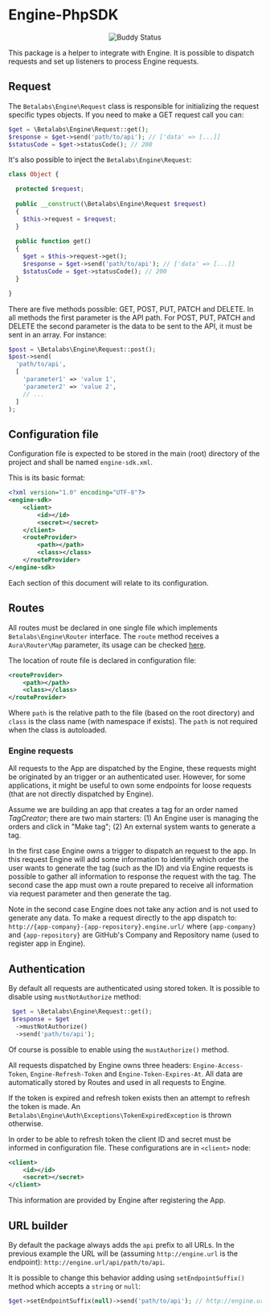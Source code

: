 # Engine-PhpSDK

<p align="center">
<img src="https://app.buddy.works/betalabs/engine-phpsdk/pipelines/pipeline/59763/badge.svg?token=7694a41867a494d5be5dd61a675f7e43fc18c053ab9c6091a392ce111cd03de5" alt="Buddy Status"/>
</p>

This package is a helper to integrate with Engine. It is possible to dispatch requests and set up listeners to process Engine requests.

## Request

The `Betalabs\Engine\Request` class is responsible for initializing the request specific types objects. If you need to make a GET request call you can:

```php
$get = \Betalabs\Engine\Request::get();
$response = $get->send('path/to/api'); // ['data' => [...]]
$statusCode = $get->statusCode(); // 200
```

It's also possible to inject the `Betalabs\Engine\Request`:

```php
class Object {

  protected $request;
  
  public __construct(\Betalabs\Engine\Request $request)
  {
    $this->request = $request;
  }
  
  public function get()
  {
    $get = $this->request->get();
    $response = $get->send('path/to/api'); // ['data' => [...]]
    $statusCode = $get->statusCode(); // 200
  }

}
```
There are five methods possible: GET, POST, PUT, PATCH and DELETE. In all methods the first parameter is the API path. For POST, PUT, PATCH and DELETE the second parameter is the data to be sent to the API, it must be sent in an array. For instance:

```php
$post = \Betalabs\Engine\Request::post();
$post->send(
  'path/to/api',
  [
    'parameter1' => 'value 1',
    'parameter2' => 'value 2',
    // ...
  ]
);
```

## Configuration file

Configuration file is expected to be stored in the main (root) directory of the project and shall be named `engine-sdk.xml`.

This is its basic format:
```xml
<?xml version="1.0" encoding="UTF-8"?>
<engine-sdk>
    <client>
        <id></id>
        <secret></secret>
    </client>
    <routeProvider>
        <path></path>
        <class></class>
    </routeProvider>
</engine-sdk>
```

Each section of this document will relate to its configuration.

## Routes

All routes must be declared in one single file which implements `Betalabs\Engine\Router` interface. The `route` method receives a `Aura\Router\Map` parameter, its usage can be checked <a href="https://github.com/auraphp/Aura.Router/blob/3.x/docs/defining-routes.md" target="_blank">here</a>.

The location of route file is declared in configuration file:

```xml
<routeProvider>
    <path></path>
    <class></class>
</routeProvider>
```

Where `path` is the relative path to the file (based on the root directory) and `class` is the class name (with namespace if exists). The `path` is not required when the class is autoloaded.

### Engine requests

All requests to the App are dispatched by the Engine, these requests might be originated by an trigger or an authenticated user. However, for some applications, it might be useful to own some endpoints for loose requests (that are not directly dispatched by Engine).

Assume we are building an app that creates a tag for an order named <i>TagCreator</i>; there are two main starters:
(1) An Engine user is managing the orders and click in "Make tag";
(2) An external system wants to generate a tag.

In the first case Engine owns a trigger to dispatch an request to the app. In this request Engine will add some information to identify which order the user wants to generate the tag (such as the ID) and via Engine requests is possible to gather all information to response the request with the tag. The second case the app must own a route prepared to receive all information via request parameter and then generate the tag.

Note in the second case Engine does not take any action and is not used to generate any data. To make a request directly to the app dispatch to: `http://{app-company}-{app-repository}.engine.url/` where `{app-company}` and `{app-repository}` are GitHub's Company and Repository name (used to register app in Engine).

## Authentication

By default all requests are authenticated using stored token. It is possible to disable using `mustNotAuthorize` method:

```php
 $get = \Betalabs\Engine\Request::get();
 $response = $get
  ->mustNotAuthorize()
  ->send('path/to/api');
```

Of course is possible to enable using the `mustAuthorize()` method.

All requests dispatched by Engine owns three headers: `Engine-Access-Token`, `Engine-Refresh-Token` and `Engine-Token-Expires-At`. All data are automatically stored by Routes and used in all requests to Engine.

If the token is expired and refresh token exists then an attempt to refresh the token is made. An `Betalabs\Engine\Auth\Exceptions\TokenExpiredException` is thrown otherwise.

In order to be able to refresh token the client ID and secret must be informed in configuration file. These configurations are in `<client>` node:

```xml
<client>
    <id></id>
    <secret></secret>
</client>
```

This information are provided by Engine after registering the App.

## URL builder

By default the package always adds the `api` prefix to all URLs. In the previous example the URL will be (assuming `http://engine.url` is the endpoint): `http://engine.url/api/path/to/api`.

It is possible to change this behavior adding using `setEndpointSuffix()` method which accepts a `string` or `null`:

```php
$get->setEndpointSuffix(null)->send('path/to/api'); // http://engine.url/path/to/api
```
